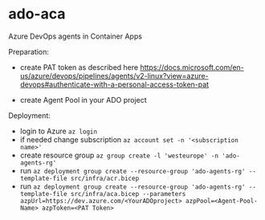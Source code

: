 # ado-aca

Azure DevOps agents in Container Apps

Preparation:

- create PAT token as described here https://docs.microsoft.com/en-us/azure/devops/pipelines/agents/v2-linux?view=azure-devops#authenticate-with-a-personal-access-token-pat

- create Agent Pool in your ADO project

Deployment:

- login to Azure `az login`
- if needed change subscription `az account set -n '<subscription name>'`
- create resource group `az group create -l 'westeurope' -n 'ado-agents-rg'`
- run `az deployment group create --resource-group 'ado-agents-rg' --template-file src/infra/acr.bicep`
- run `az deployment group create --resource-group 'ado-agents-rg' --template-file src/infra/aca.bicep --parameters azpUrl=https://dev.azure.com/<YourADOproject> azpPool=<Agent-Pool-Name> azpToken=<PAT Token>`
